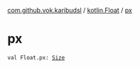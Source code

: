 [com.github.vok.karibudsl](../index.md) / [kotlin.Float](index.md) / [px](.)

# px

`val Float.px: `[`Size`](../-size/index.md)